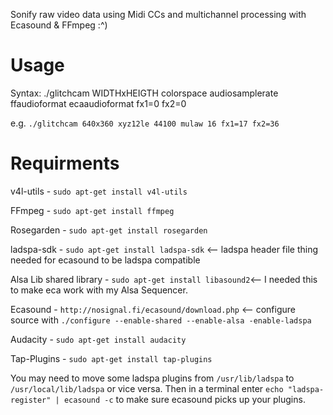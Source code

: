 Sonify raw video data using Midi CCs and multichannel processing with Ecasound & FFmpeg :^)

# Usage
Syntax: ./glitchcam WIDTHxHEIGTH colorspace audiosamplerate ffaudioformat ecaaudioformat fx1=0 fx2=0

e.g. `./glitchcam 640x360 xyz12le 44100 mulaw 16 fx1=17 fx2=36`

# Requirments

v4l-utils - `sudo apt-get install v4l-utils`

FFmpeg - `sudo apt-get install ffmpeg`

Rosegarden - `sudo apt-get install rosegarden`

ladspa-sdk - `sudo apt-get install ladspa-sdk` <-- ladspa header file thing needed for ecasound to be ladspa compatible

Alsa Lib shared library - `sudo apt-get install libasound2`<-- I needed this to make eca work with my Alsa Sequencer.

Ecasound - `http://nosignal.fi/ecasound/download.php` <-- configure source with `./configure --enable-shared --enable-alsa -enable-ladspa`

Audacity - `sudo apt-get install audacity`

Tap-Plugins - `sudo apt-get install tap-plugins`
 
 
You may need to move some ladspa plugins from `/usr/lib/ladspa` to `/usr/local/lib/ladspa` or vice versa.
Then in a terminal enter `echo "ladspa-register" | ecasound -c` to make sure ecasound picks up your plugins.
